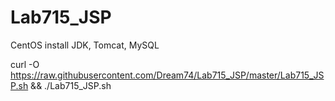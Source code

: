 Lab715_JSP
==========

CentOS install JDK, Tomcat, MySQL


curl -O https://raw.githubusercontent.com/Dream74/Lab715_JSP/master/Lab715_JSP.sh && ./Lab715_JSP.sh
